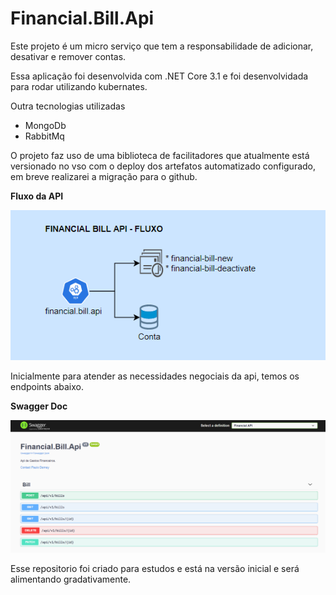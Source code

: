 # Financial.Bill.Api

Este projeto é um micro serviço que tem a responsabilidade de adicionar, desativar e remover contas.

Essa aplicação foi desenvolvida com .NET Core 3.1 e foi desenvolvidada para rodar utilizando kubernates.

Outra tecnologias utilizadas
- MongoDb
- RabbitMq

O projeto faz uso de uma biblioteca de facilitadores que atualmente está versionado no vso com o deploy dos artefatos automatizado configurado, em breve realizarei a migração para o github.

__Fluxo da API__  

![](https://github.com/PauloDerney/Financial.Bill.Api/blob/master/docs/fluxograma_financial_bill_api.png)

Inicialmente para atender as necessidades negociais da api, temos os endpoints abaixo.  

__Swagger Doc__  

![](https://github.com/PauloDerney/Financial.Bill.Api/blob/master/docs/swagger_doc.png)  

Esse repositorio foi criado para estudos e está na versão inicial e será alimentando gradativamente.
